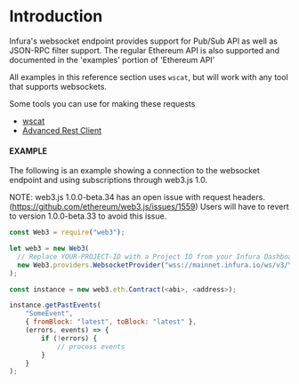 # Introduction

Infura's websocket endpoint provides support for Pub/Sub API as well as JSON-RPC filter support.
The regular Ethereum API is also supported and documented in the 'examples' portion of 'Ethereum API'

All examples in this reference section uses `wscat`, but will work with any tool that supports websockets.

Some tools you can use for making these requests
- [wscat](https://github.com/websockets/wscat)
- [Advanced Rest Client](https://install.advancedrestclient.com/)

#### EXAMPLE
The following is an example showing a connection to the websocket endpoint and using subscriptions through web3.js 1.0.

NOTE: web3.js 1.0.0-beta.34 has an open issue with request headers. (https://github.com/ethereum/web3.js/issues/1559)
Users will have to revert to version 1.0.0-beta.33 to avoid this issue.

```js
const Web3 = require("web3");

let web3 = new Web3(
  // Replace YOUR-PROJECT-ID with a Project ID from your Infura Dashboard
  new Web3.providers.WebsocketProvider("wss://mainnet.infura.io/ws/v3/YOUR-PROJECT-ID")
);

const instance = new web3.eth.Contract(<abi>, <address>);

instance.getPastEvents(
    "SomeEvent",
    { fromBlock: "latest", toBlock: "latest" },
    (errors, events) => {
        if (!errors) {
            // process events
        }
    }
);
```
